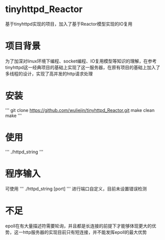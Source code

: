 <!--
 * @Descripttion: 
 * @version: 
 * @Author: wuliejin
 * @Date: 2021-04-07 00:31:58
 * @LastEditors: wuliejin
 * @LastEditTime: 2021-04-07 00:49:33
-->
# tinyhttpd_Reactor
基于tinyhttpd实现的项目，加入了基于Reactor模型实现的IO复用

# 项目背景
为了加深对linux环境下编程、socket编程、IO复用模型等知识的理解，在参考tinyhttpd这一经典项目的基础上实现了这一服务器，在原有项目的基础上加入了多线程的设计，实现了高并发的http请求处理

# 安装
'''
git clone https://github.com/wuliejin/tinyhttpd_Reactor.git
make clean
make
'''

# 使用
'''
./httpd_string
'''

# 程序输入
可使用
'''
./httpd_string [port]
'''
进行端口自定义，目前未设置错误检测

# 不足
epoll在有大量描述符需要轮询，并且都是长连接的前提下才能够体现更大的优势，这一http服务器的实现目前只有短连接，并不能发挥epoll的最大优势
